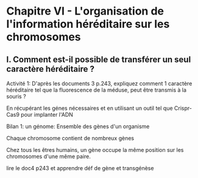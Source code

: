 # Chapitre VI - L'organisation de l'information héréditaire sur les chromosomes
## I. Comment est-il possible de transférer un seul caractère héréditaire ?

Activité 1: D'après les documents 3 p.243, expliquez comment 1 caractère héréditaire tel que la fluorescence de la méduse, peut être transmis à la souris ?

En récupérant les génes nécessaires et en utilisant un outil tel que Crispr-Cas9 pour implanter l'ADN

Bilan 1:
un génome: Ensemble des gènes d'un organisme

Chaque chromosome contient de nombreux gènes

Chez tous les êtres humains, un gène occupe la même position sur les chromosomes d'une même paire.


lire le doc4 p243 et apprendre déf de gène et transgénèse